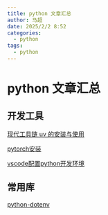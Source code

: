 ```yaml
---
title: python 文章汇总
author: 马超
date: 2025/2/2 8:52
categories:
  - python
tags:
  - python
---
```

# python 文章汇总

## 开发工具

[现代工具链 uv 的安装与使用](/python/开发工具/现代工具链uv的安装与使用)

[pytorch安装](/python/开发工具/pytorch安装)

[vscode配置python开发环境](/python/开发工具/vscode配置python开发环境)

## 常用库

[python-dotenv](/python/常用库/python-dotenv)
